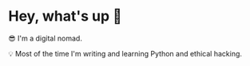 <h1>Hey, what's up 👋</h1>
<p>😎 I'm a digital nomad.</p>
💡 Most of the time I'm writing and learning Python and ethical hacking.
